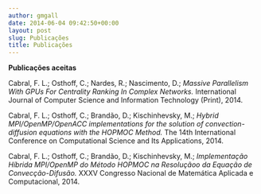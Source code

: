 ```yaml
---
author: gmgall
date: 2014-06-04 09:42:50+00:00
layout: post
slug: Publicações
title: Publicações
---
```


**Publicações aceitas**

Cabral, F. L.; Osthoff, C.; Nardes, R.; Nascimento, D.;
*Massive Parallelism With GPUs For Centrality Ranking In Complex Networks.*
International Journal of Computer Science and Information Technology (Print), 2014.

Cabral, F. L.; Osthoff, C.; Brandão, D.; Kischinhevsky, M.;
*Hybrid MPI/OpenMP/OpenACC implementations for the solution of convection-diffusion equations with the HOPMOC Method.*
The 14th International Conference on Computational Science and Its Applications, 2014.

Cabral, F. L.; Osthoff, C.; Brandão, D.; Kischinhevsky, M.;
*Implementação Híbrida MPI/OpenMP do Método HOPMOC na Resoluçãoo da Equação de Convecção-Difusão.*
XXXV Congresso Nacional de Matemática Aplicada e Computacional, 2014.

